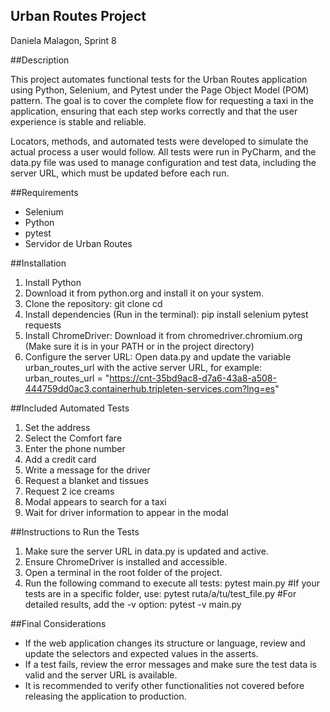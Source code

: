 ## Urban Routes Project

Daniela Malagon, Sprint 8

##Description

This project automates functional tests for the Urban Routes application using Python, Selenium, and Pytest under the Page Object Model (POM) pattern. The goal is to cover the complete flow for requesting a taxi in the application, ensuring that each step works correctly and that the user experience is stable and reliable.

Locators, methods, and automated tests were developed to simulate the actual process a user would follow. All tests were run in PyCharm, and the data.py file was used to manage configuration and test data, including the server URL, which must be updated before each run.

##Requirements
- Selenium
- Python
- pytest
- Servidor de Urban Routes

##Installation
1. Install Python
2. Download it from python.org and install it on your system.
3. Clone the repository: git clone <repository-URL>  cd <repository-name>
4. Install dependencies (Run in the terminal): pip install selenium pytest requests
5. Install ChromeDriver: Download it from chromedriver.chromium.org (Make sure it is in your PATH or in the project directory)
6. Configure the server URL: Open data.py and update the variable urban_routes_url with the active server URL, for example:
    urban_routes_url = "https://cnt-35bd9ac8-d7a6-43a8-a508-444759dd0ac3.containerhub.tripleten-services.com?lng=es"

##Included Automated Tests
1. Set the address
2. Select the Comfort fare
3. Enter the phone number
4. Add a credit card
5. Write a message for the driver
6. Request a blanket and tissues
7. Request 2 ice creams
8. Modal appears to search for a taxi
9. Wait for driver information to appear in the modal

##Instructions to Run the Tests
1. Make sure the server URL in data.py is updated and active.
2. Ensure ChromeDriver is installed and accessible.
3. Open a terminal in the root folder of the project.
4. Run the following command to execute all tests:
pytest main.py
   #If your tests are in a specific folder, use:
     pytest ruta/a/tu/test_file.py
   #For detailed results, add the -v option:
     pytest -v main.py

##Final Considerations
- If the web application changes its structure or language, review and update the selectors and expected values in the asserts.
- If a test fails, review the error messages and make sure the test data is valid and the server URL is available.
- It is recommended to verify other functionalities not covered before releasing the application to production.
